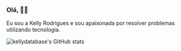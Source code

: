 ### Olá, 👋🏽

Eu sou a Kelly Rodrigues e sou apaixonada por resolver problemas utilizando tecnologia. 

![kellydatabase's GitHub stats](https://github-readme-stats.vercel.app/api?username=kellydatabase&show_icons=true&theme=highcontrast)


<!--
**kellydatabase/kellydatabase** is a ✨ _special_ ✨ repository because its `README.md` (this file) appears on your GitHub profile.

Here are some ideas to get you started:

- 🔭 I’m currently working on ...
- 🌱 I’m currently learning ...
- 👯 I’m looking to collaborate on ...
- 🤔 I’m looking for help with ...
- 💬 Ask me about ...
- 📫 How to reach me: ...
- 😄 Pronouns: ...
- ⚡ Fun fact: ...
-->
